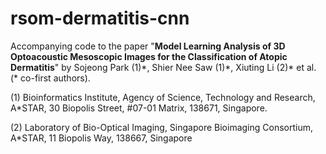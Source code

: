 # rsom-dermatitis-cnn
Accompanying code to the paper "**Model Learning Analysis of 3D Optoacoustic Mesoscopic Images for the Classification of Atopic Dermatitis**"
by
Sojeong Park (1)\*, 
Shier Nee Saw (1)\*,
Xiuting Li (2)\*
et al. (\* co-first authors).

(1) Bioinformatics Institute, Agency of Science, Technology and Research, A\*STAR, 30 Biopolis Street, #07-01 Matrix, 138671, Singapore.

(2) Laboratory of Bio-Optical Imaging, Singapore Bioimaging Consortium, A\*STAR, 11 Biopolis Way, 138667, Singapore

